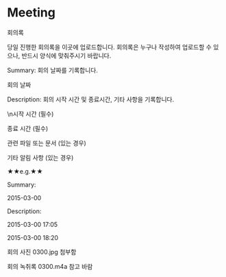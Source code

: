 # Meeting
회의록

당일 진행한 회의록을 이곳에 업로드합니다.
회의록은 누구나 작성하여 업로드할 수 있으나, 반드시 양식에 맞춰주시기 바랍니다.

Summary: 회의 날짜를 기록합니다.

회의 날짜


Description: 회의 시작 시간 및 종료시간, 기타 사항을 기록합니다.

\n시작 시간 (필수)

종료 시간 (필수)

관련 파일 또는 문서 (있는 경우)

기타 알림 사항 (있는 경우)




★★e.g.★★

Summary:

2015-03-00


Description:

2015-03-00 17:05

2015-03-00 18:20

회의 사진 0300.jpg 첨부함

회의 녹취록 0300.m4a 참고 바람
